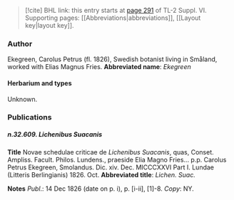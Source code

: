 > [!cite] BHL link: this entry starts at [page 291](https://www.biodiversitylibrary.org/page/33260279) of TL-2 Suppl. VI.
> Supporting pages: [[Abbreviations|abbreviations]], [[Layout key|layout key]].

### Author

Ekegreen, Carolus Petrus (fl. 1826), Swedish botanist living in Småland, worked with Elias Magnus Fries. 
**Abbreviated name**: *Ekegreen*

#### Herbarium and types

Unknown.

### Publications

##### n.32.609. Lichenibus Suacanis

**Title**
Novae schedulae criticae de *Lichenibus Suacanis*, quas, Conset. Ampliss. Facult. Philos. Lundens., praeside Elia Magno Fries... p.p. Carolus Petrus Ekegreen, Smolandus. Dic. xiv. Dec. MICCCXXVI Part I. Lundae (Litteris Berlingianis) 1826. Oct.
**Abbreviated title**: *Lichen. Suac.*

**Notes**
*Publ*.: 14 Dec 1826 (date on p. i), p. \[i-ii\], \[1\]-8. *Copy*: NY.

